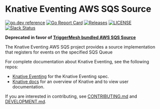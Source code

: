 # Knative Eventing AWS SQS Source

[![go.dev reference](https://img.shields.io/badge/go.dev-reference-007d9c?logo=go&logoColor=white)](https://pkg.go.dev/github.com/knative-sandbox/eventing-awssqs)
[![Go Report Card](https://goreportcard.com/badge/knative-sandbox/eventing-awssqs)](https://goreportcard.com/report/knative/eventing-)
[![Releases](https://img.shields.io/github/release-pre/knative-sandbox/eventing-awssqs.svg)](https://github.com/knative-sandbox/eventing-awssqs/releases)
[![LICENSE](https://img.shields.io/github/license/knative-sandbox/eventing-awssqs.svg)](https://github.com/knative-sandbox/eventing-awssqs/blob/master/LICENSE)
[![Slack Status](https://img.shields.io/badge/slack-join_chat-white.svg?logo=slack&style=social)](https://knative.slack.com)

**Deprecated in  favor of [TriggerMesh bundled AWS SQS Source](https://github.com/triggermesh/triggermesh)**


The Knative Eventing AWS SQS project provides a source implementation that
registers for events on the specified SQS Queue

For complete documentation about Knative Eventing, see the following repos:

- [Knative Eventing](https://www.knative.dev/docs/eventing/) for the Knative
  Eventing spec.
- [Knative docs](https://www.knative.dev/docs/) for an overview of Knative and
  to view user documentation.

If you are interested in contributing, see [CONTRIBUTING.md](./CONTRIBUTING.md)
and [DEVELOPMENT.md](./DEVELOPMENT.md).
